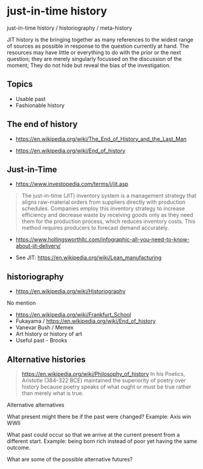 # just-in-time history

just-in-time history / historiography / meta-history

JIT history is the bringing together as many references to the widest range of sources as possible in response to the question currently at hand. The resources may have little or everything to do with the prior or the next question; they are merely singularly focussed on the discussion of the moment; They do not hide but reveal the bias of the investigation.

## Topics

* Usable past
* Fashionable history

## The end of history

* https://en.wikipedia.org/wiki/The_End_of_History_and_the_Last_Man

* https://en.wikipedia.org/wiki/End_of_history

## Just-in-Time

* https://www.investopedia.com/terms/j/jit.asp
>The just-in-time (JIT) inventory system is a management strategy that aligns raw-material orders from suppliers directly with production schedules. Companies employ this inventory strategy to increase efficiency and decrease waste by receiving goods only as they need them for the production process, which reduces inventory costs. This method requires producers to forecast demand accurately.

* https://www.hollingsworthllc.com/infographic-all-you-need-to-know-about-jit-delivery/

* See JIT: https://en.wikipedia.org/wiki/Lean_manufacturing

## historiography

* https://en.wikipedia.org/wiki/Historiography


No mention

* https://en.wikipedia.org/wiki/Frankfurt_School
* Fukayama / https://en.wikipedia.org/wiki/End_of_history
* Vanevar Bush / Memex
* Art history or history of art
* Useful past - Brooks

## Alternative histories

>https://en.wikipedia.org/wiki/Philosophy_of_history
>In his Poetics, Aristotle (384–322 BCE) maintained the superiority of poetry over history because poetry speaks of what ought or must be true rather than merely what is true.

Alternative alternatives

What present might there be if the past were changed? Example: Axis win WWII

What past could occur so that we arrive at the current present from a different start. Example: being born rich instead of poor yet having the same outcome.

What are some of the possible alternative futures?

